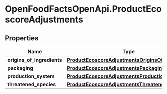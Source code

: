 # OpenFoodFactsOpenApi.ProductEcoscoreAdjustments

## Properties

Name | Type | Description | Notes
------------ | ------------- | ------------- | -------------
**origins_of_ingredients** | [**ProductEcoscoreAdjustmentsOriginsOfIngredients**](ProductEcoscoreAdjustmentsOriginsOfIngredients.md) |  | [optional] 
**packaging** | [**ProductEcoscoreAdjustmentsPackaging**](ProductEcoscoreAdjustmentsPackaging.md) |  | [optional] 
**production_system** | [**ProductEcoscoreAdjustmentsProductionSystem**](ProductEcoscoreAdjustmentsProductionSystem.md) |  | [optional] 
**threatened_species** | [**ProductEcoscoreAdjustmentsThreatenedSpecies**](ProductEcoscoreAdjustmentsThreatenedSpecies.md) |  | [optional] 


